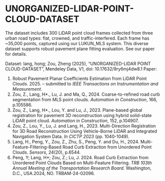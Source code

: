 # UNORGANIZED-LIDAR-POINT-CLOUD-DATASET
The dataset includes 300 LiDAR point cloud frames collected from three urban road types: flat, crowned, and traffic-interfered. Each frame has ~35,000 points, captured using our LUKUN_MLS system. This diverse dataset supports robust pavement plane fitting evaluation. See our paper for details.

Dataset: lang, hong; Zou, Zheng (2025), “UNORGANIZED-LIDAR POINT CLOUD-DATASET”, Mendeley Data, V1, doi: 10.17632/9ry6mj4dw8.1
Paper:
1. Robust Pavement Planar Coefficients Estimation from LiDAR Point Clouds. 2025. – submitted to _IEEE Transactions on Instrumentation and Measurement_.
2. Zou, Z., Lang, H*., Lu, J. and Ma, Q., 2024. Coarse-to-refined road curb segmentation from MLS point clouds. _Automation in Construction_, 166, p.105586.
3. Zou, Z., Lang, H*., Lou, Y. and Lu, J., 2023. Plane-based global registration for pavement 3D reconstruction using hybrid solid-state LiDAR point cloud. _Automation in Construction_, 152, p.104907.
4. Zou, Z., Lou, Y., Lu, J. and Lang, H., 2023. Multi-Direction Registration for 3D Road Reconstruction Using Vehicle-Borne LiDAR and Integrated Navigation System Data. _In CICTP 2023_ (pp. 1040-1049).
5. Lang, H., Peng, Y., Zou, Z., Zhu, S., Peng, Y. and Du, H., 2024. Multi-Feature-Filtering-Based Road Curb Extraction from Unordered Point Clouds. _Sensors_, 24(20), p.6544.
6. Peng, Y; Lang, H*; Zou, Z.; Lu, J. 2024. Road Curb Extraction from Unordered Point Clouds Based on Multi-Feature Filtering. _TRB 103th Annual Meeting of the Transportation Research Board_. Washington, D.C., USA.2024, NO. TRBAM-24-02096. 

